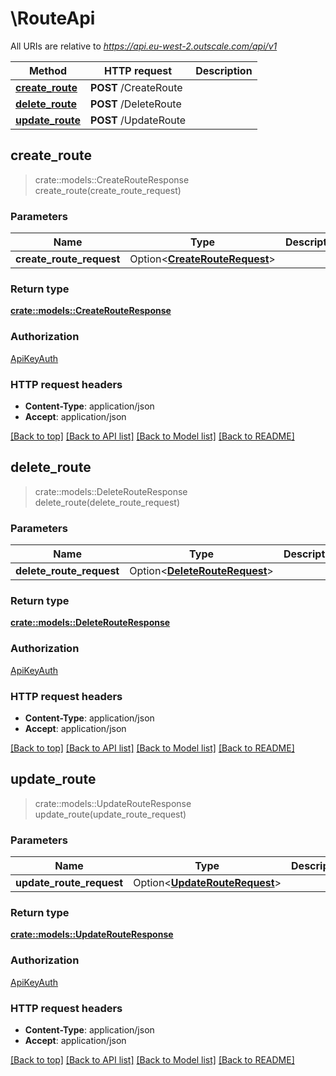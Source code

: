 # \RouteApi

All URIs are relative to *https://api.eu-west-2.outscale.com/api/v1*

Method | HTTP request | Description
------------- | ------------- | -------------
[**create_route**](RouteApi.md#create_route) | **POST** /CreateRoute | 
[**delete_route**](RouteApi.md#delete_route) | **POST** /DeleteRoute | 
[**update_route**](RouteApi.md#update_route) | **POST** /UpdateRoute | 



## create_route

> crate::models::CreateRouteResponse create_route(create_route_request)


### Parameters


Name | Type | Description  | Required | Notes
------------- | ------------- | ------------- | ------------- | -------------
**create_route_request** | Option<[**CreateRouteRequest**](CreateRouteRequest.md)> |  |  |

### Return type

[**crate::models::CreateRouteResponse**](CreateRouteResponse.md)

### Authorization

[ApiKeyAuth](../README.md#ApiKeyAuth)

### HTTP request headers

- **Content-Type**: application/json
- **Accept**: application/json

[[Back to top]](#) [[Back to API list]](../README.md#documentation-for-api-endpoints) [[Back to Model list]](../README.md#documentation-for-models) [[Back to README]](../README.md)


## delete_route

> crate::models::DeleteRouteResponse delete_route(delete_route_request)


### Parameters


Name | Type | Description  | Required | Notes
------------- | ------------- | ------------- | ------------- | -------------
**delete_route_request** | Option<[**DeleteRouteRequest**](DeleteRouteRequest.md)> |  |  |

### Return type

[**crate::models::DeleteRouteResponse**](DeleteRouteResponse.md)

### Authorization

[ApiKeyAuth](../README.md#ApiKeyAuth)

### HTTP request headers

- **Content-Type**: application/json
- **Accept**: application/json

[[Back to top]](#) [[Back to API list]](../README.md#documentation-for-api-endpoints) [[Back to Model list]](../README.md#documentation-for-models) [[Back to README]](../README.md)


## update_route

> crate::models::UpdateRouteResponse update_route(update_route_request)


### Parameters


Name | Type | Description  | Required | Notes
------------- | ------------- | ------------- | ------------- | -------------
**update_route_request** | Option<[**UpdateRouteRequest**](UpdateRouteRequest.md)> |  |  |

### Return type

[**crate::models::UpdateRouteResponse**](UpdateRouteResponse.md)

### Authorization

[ApiKeyAuth](../README.md#ApiKeyAuth)

### HTTP request headers

- **Content-Type**: application/json
- **Accept**: application/json

[[Back to top]](#) [[Back to API list]](../README.md#documentation-for-api-endpoints) [[Back to Model list]](../README.md#documentation-for-models) [[Back to README]](../README.md)

